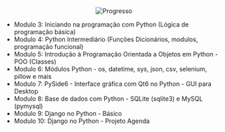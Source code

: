 <div align="center">
  <img src="https://github.com/user-attachments/assets/d6516921-b453-446f-b3f2-f222ca015406" alt="Progresso">
</div>

- Modulo 3: Iniciando na programação com Python (Lógica de programação básica)
- Modulo 4: Python Intermediário (Funções Dicionários, modulos, programação funcional)
- Modulo 5: Introdução à Programação Orientada a Objetos em Python - POO (Classes)
- Modulo 6: Módulos Python - os, datetime, sys, json, csv, selenium, pillow e mais
- Modulo 7: PySide6 - Interface gráfica com Qt6 no Python - GUI para Desktop
- Modulo 8: Base de dados com Python - SQLite (sqlite3) e MySQL (pymysql)
- Modulo 9: Django no Python - Básico
- Modulo 10: Django no Python - Projeto Agenda

